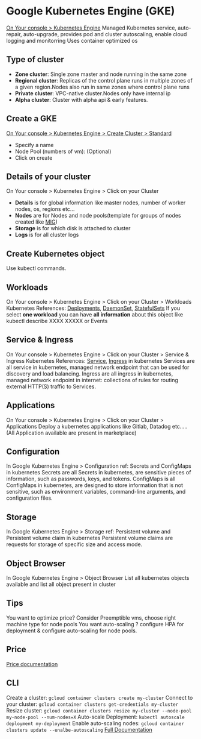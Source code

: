 # Google Kubernetes Engine (GKE)
[On Your console > Kubernetes Engine](https://console.cloud.google.com/kubernetes/list)
Managed Kubernetes service, auto-repair, auto-upgrade, provides pod and cluster autoscaling, enable cloud logging and monitorring
Uses container optimized os
## Type of cluster
- **Zone cluster**: Single zone master and node running in the same zone
- **Regional cluster**: Replicas of the control plane runs in multiple zones of a given region.Nodes also run in same zones where control plane runs
- **Private cluster**: VPC-native cluster.Nodes only have internal ip
- **Alpha cluster**: Cluster with alpha api & early features.
## Create a GKE
[On Your console > Kubernetes Engine > Create Cluster > Standard](https://console.cloud.google.com/kubernetes/list)
- Specify a name
- Node Pool (numbers of vm): (Optional)  
- Click on create
## Details of your cluster
On Your console > Kubernetes Engine > Click on your Cluster
- **Details** is for global information like master nodes, number of worker nodes, os, regions etc...
- **Nodes** are for Nodes and node pools(template for groups of nodes created like [MIG](compute_engine.md#instance-group))
- **Storage** is for which disk is attached to cluster
- **Logs** is for all cluster logs
## Create Kubernetes object
Use kubectl commands.
## Workloads
On Your console > Kubernetes Engine > Click on your Cluster > Workloads
Kubernetes References: [Deployments](https://kubernetes.io/docs/concepts/workloads/controllers/deployment/), [DaemonSet](https://kubernetes.io/docs/concepts/workloads/controllers/daemonset/), [StatefulSets](https://kubernetes.io/docs/concepts/workloads/controllers/daemonset/)
If you select **one workload** you can have **all information** about this object like kubectl describe XXXX XXXXX or Events
## Service & Ingress
On Your console > Kubernetes Engine > Click on your Cluster > Service & Ingress
Kubernetes References: [Service](https://kubernetes.io/docs/concepts/services-networking/service/), [Ingress](https://kubernetes.io/docs/concepts/services-networking/ingress/) in kubernetes
Services are all service in kubernetes, managed network endpoint that can be used for discovery and load balancing.
Ingress are all ingress in kubernetes, managed network endpoint in internet: collections of rules for routing external HTTP(S) traffic to Services.
## Applications
On Your console > Kubernetes Engine > Click on your Cluster > Applications
Deploy a kubernetes applications  like Gitlab, Datadog etc.....(All Application available are present in marketplace)
## Configuration
In Google Kubernetes Engine > Configuration
ref: Secrets and ConfigMaps in kubernetes
Secrets are all Secrets in kubernetes, are sensitive pieces of information, such as passwords, keys, and tokens. 
ConfigMaps is all ConfigMaps in kubernetes, are designed to store information that is not sensitive, such as environment variables, command-line arguments, and configuration files.
## Storage
In Google Kubernetes Engine > Storage
ref: Persistent volume and Persistent volume claim in kubernetes
Persistent volume claims are requests for storage of specific size and access mode.
## Object Browser
In Google Kubernetes Engine > Object Browser
List all kubernetes objects available and list all object present in cluster
## Tips
You want to optimize price? Consider Preemptible vms, choose right machine type for node pools
You want auto-scaling ? configure HPA for deployment & configure auto-scaling for node pools.
## Price
[Price documentation](https://cloud.google.com/kubernetes-engine/pricing)
## CLI
Create a cluster: `gcloud container clusters create my-cluster`
Connect to your cluster: `gcloud container clusters get-credentials my-cluster`
Resize cluster: `gcloud container clusters resize my-cluster --node-pool my-node-pool --num-nodes=X`
Auto-scale Deployment: `kubectl autoscale deployment my-deployment`
Enable auto-scaling nodes: `gcloud container clusters update --enalbe-autoscaling`
[Full Documentation](https://cloud.google.com/sdk/gcloud/reference/container/clusters)